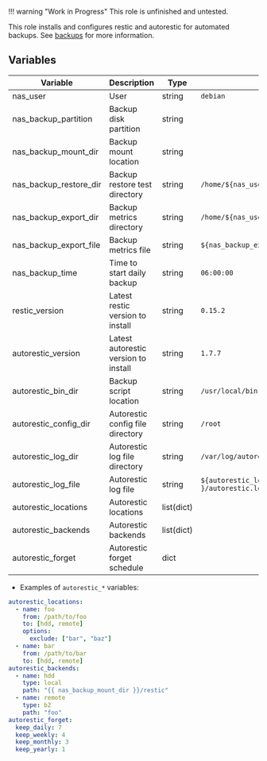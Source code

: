 !!! warning "Work in Progress"
    This role is unfinished and untested.

This role installs and configures restic and autorestic for automated backups.
See [backups](../backups.md) for more information.

## Variables

| Variable | Description | Type | Default |
| -------- | ----------- | ---- | ------- |
| nas_user | User | string | `debian`
| nas_backup_partition | Backup disk partition | string | |
| nas_backup_mount_dir | Backup mount location | string | |
| nas_backup_restore_dir | Backup restore test directory | string | `/home/${nas_user}/restore-test` |
| nas_backup_export_dir | Backup metrics directory | string | `/home/${nas_user}/node_exporter` |
| nas_backup_export_file | Backup metrics file | string | `${nas_backup_export_dir}/restic.prom` |
| nas_backup_time | Time to start daily backup | string | `06:00:00` |
| restic_version | Latest restic version to install | string | `0.15.2` |
| autorestic_version | Latest autorestic version to install | string | `1.7.7` |
| autorestic_bin_dir | Backup script location | string | `/usr/local/bin` |
| autorestic_config_dir | Autorestic config file directory | string | `/root` |
| autorestic_log_dir | Autorestic log file directory | string | `/var/log/autorestic` |
| autorestic_log_file | Autorestic log file | string |`${autorestic_log_dir }/autorestic.log` |
| autorestic_locations | Autorestic locations | list(dict) | |
| autorestic_backends | Autorestic backends | list(dict) | |
| autorestic_forget | Autorestic forget schedule | dict | |

- Examples of `autorestic_*` variables:

```yml
autorestic_locations:
  - name: foo
    from: /path/to/foo
    to: [hdd, remote]
    options:
      exclude: ["bar", "baz"]
  - name: bar
    from: /path/to/bar
    to: [hdd, remote]
autorestic_backends:
  - name: hdd
    type: local
    path: "{{ nas_backup_mount_dir }}/restic"
  - name: remote
    type: b2
    path: "foo"
autorestic_forget:
  keep_daily: 7
  keep_weekly: 4
  keep_monthly: 3
  keep_yearly: 1
```
